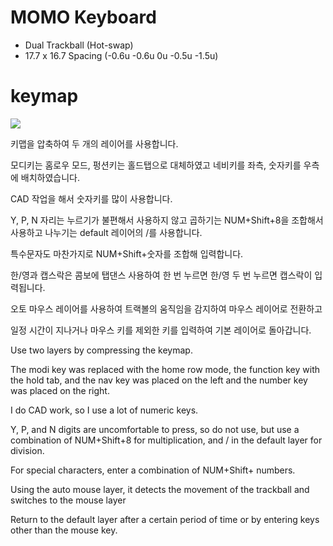 # MOMO Keyboard

 - Dual Trackball (Hot-swap)
 - 17.7 x 16.7 Spacing (-0.6u -0.6u 0u -0.5u -1.5u)


# keymap
<img src="image/keymap.svg" >

키맵을 압축하여 두 개의 레이어를 사용합니다.

모디키는 홈로우 모드, 펑션키는 홀드탭으로 대체하였고 네비키를 좌측, 숫자키를 우측에 배치하였습니다.

CAD 작업을 해서 숫자키를 많이 사용합니다.

Y, P, N 자리는 누르기가 불편해서 사용하지 않고 곱하기는 NUM+Shift+8을 조합해서 사용하고 나누기는 default 레이어의 /를 사용합니다.

특수문자도 마찬가지로 NUM+Shift+숫자를 조합해 입력합니다.

한/영과 캡스락은 콤보에 탭댄스 사용하여 한 번 누르면 한/영 두 번 누르면 캡스락이 입력됩니다.

오토 마우스 레이어를 사용하여 트랙볼의 움직임을 감지하여 마우스 레이어로 전환하고

일정 시간이 지나거나 마우스 키를 제외한 키를 입력하여 기본 레이어로 돌아갑니다.

Use two layers by compressing the keymap.

The modi key was replaced with the home row mode, the function key with the hold tab, and the nav key was placed on the left and the number key was placed on the right.

I do CAD work, so I use a lot of numeric keys.

Y, P, and N digits are uncomfortable to press, so do not use, but use a combination of NUM+Shift+8 for multiplication, and / in the default layer for division.

For special characters, enter a combination of NUM+Shift+ numbers.

Using the auto mouse layer, it detects the movement of the trackball and switches to the mouse layer

Return to the default layer after a certain period of time or by entering keys other than the mouse key.
